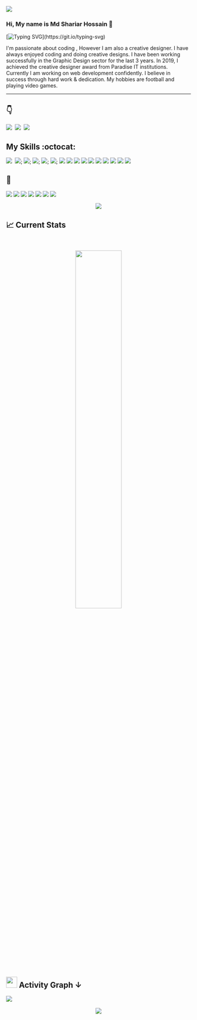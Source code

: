 <img src="https://i.ibb.co/0Dx0WYv/Github-cover.jpg"/>


### **Hi, My name is Md Shariar Hossain** :wave:
[![Typing SVG](https://readme-typing-svg.herokuapp.com?font=Fira+Code&pause=1000&color=4CF78CE6&width=435&lines=I+am+a+Web-developer..!+%26;.)](https://git.io/typing-svg)

<p>I'm passionate about coding , However I am also a creative designer. I have always enjoyed coding and doing creative designs. I have been working successfully in the Graphic Design sector for the last 3 years. In 2019, I achieved the creative designer award from Paradise IT institutions. Currently I am working on web development confidently. I believe in success through hard work & dedication.  My hobbies are football and playing video games.</p>
<hr/>


## **:point_down:**

[<img src="https://img.shields.io/badge/Facebook-1877F2?style=for-the-badge&logo=facebook&logoColor=white" />][facebook]&nbsp;
[<img src="https://img.shields.io/badge/LinkedIn-0077B5?style=for-the-badge&logo=linkedin&logoColor=white" />][linkedin]&nbsp;
[<img src="https://img.shields.io/badge/GitHub-100000?style=for-the-badge&logo=github&logoColor=white" />][instagram]&nbsp;




## **My Skills :octocat:**

<img src="https://img.shields.io/badge/html5%20-%23e34f26.svg?&style=for-the-badge&logo=html5&logoColor=white" />&nbsp;
<img src="https://img.shields.io/badge/css3%20-%231572B6.svg?&style=for-the-badge&logo=css3&logoColor=white" />;
<img src="https://img.shields.io/badge/Tailwind_CSS-38B2AC?style=for-the-badge&logo=tailwind-css&logoColor=white"/>;
<img src="https://img.shields.io/badge/Bootstrap-563D7C?style=for-the-badge&logo=bootstrap&logoColor=white" />;
<img src="https://img.shields.io/badge/javascript%20-%23F7DF1E.svg?&style=for-the-badge&logo=javascript&logoColor=white" />;
<img src="https://img.shields.io/badge/TypeScript-007ACC?style=for-the-badge&logo=typescript&logoColor=white" />;
<img src="https://img.shields.io/badge/React-20232A?style=for-the-badge&logo=react&logoColor=61DAFB" />
<img src="https://img.shields.io/badge/Redux-593D88?style=for-the-badge&logo=redux&logoColor=white" />
<img src="https://img.shields.io/badge/Firebase-0396de?style=for-the-badge&logo=firebase&logoColor=yellow" />
<img src="https://img.shields.io/badge/Material--UI-0081CB?style=for-the-badge&logo=material-ui&logoColor=white" />
<img src="https://img.shields.io/badge/Node-43853D?style=for-the-badge&logo=node.js&logoColor=white" />
<img src="https://img.shields.io/badge/Express-43853D?style=for-the-badge&logo=express&logoColor=white" />
<img src="https://img.shields.io/badge/MongoDB-4EA94B?style=for-the-badge&logo=mongodb&logoColor=white" />
<img src="https://img.shields.io/badge/UI%20UX-4db5ff?style=for-the-badge&logo=&logoColor=4db5ff" />
<img src="https://img.shields.io/badge/Logo%20Design-5b5a5a?style=for-the-badge&logo=&logoColor=4db5ff" />
<img src="https://img.shields.io/badge/Brand%20Design-ff6b4e?style=for-the-badge&logo=&logoColor=4db5ff" />
<br/>

## **:wrench:**

<img src="https://img.shields.io/badge/Git-e94e31?style=for-the-badge&logo=git&logoColor=white" />
<img src="https://img.shields.io/badge/VS CODE-007ACC?style=for-the-badge&logo=visual%20studio%20code&logoColor=white" />
<img src="https://img.shields.io/badge/Netlify-00C7B7?style=for-the-badge&logo=netlify&logoColor=white" />
<img src="https://img.shields.io/badge/Heroku-430098?style=for-the-badge&logo=heroku&logoColor=white" />
<img src="https://img.shields.io/badge/Webpack-1b74ba?style=for-the-badge&logo=webpack&logoColor=white" />
<img src="https://img.shields.io/badge/Illustrator-470000?style=for-the-badge&logo=adobe%20illustrator&logoColor=#310000" />
<img src="https://img.shields.io/badge/Photoshop-001d34?style=for-the-badge&logo=adobe%20photoshop&logoColor=#310000" />
<br/>

<p align="center">
  <img src="https://metrics.lecoq.io/mdnaimurrahaman?template=classic&repositories.affiliations=&base.header=0&base.activity=0&base.community=0&base.repositories=0&base.metadata=0&isocalendar=1&base=header%2C%20activity%2C%20community%2C%20repositories%2C%20metadata&base.indepth=false&base.hireable=false&isocalendar=false&isocalendar.duration=half-year&config.timezone=Asia%2FDhaka&config.octicon=true"/>
</p>

## :chart_with_upwards_trend: Current Stats

<br />

<p align="center">
  <img width="50%" src="https://github-readme-streak-stats.herokuapp.com?user=shariarhossain17&theme=prussian&hide_border=true)](https://git.io/streak-stats" />
</p>



## <img src="https://media.giphy.com/media/iY8CRBdQXODJSCERIr/giphy.gif" width="30px" height="30px"> **Activity Graph &#8595;**
 <a href="https://github.com/shariarhossain17">
  <img src="https://activity-graph.herokuapp.com/graph?username=shariarhossain17&theme=react-dark" />
 </a>
 <br/>
 
 <br clear="both">

<div align="center">
  <img src="https://visitor-badge.laobi.icu/badge?page_id=mdnaimurrahaman.mdnaimurrahaman&left_color=deepskyblue&right_color=blue"  />
</div>

###

[facebook]: https://www.facebook.com/sh.shariar17/ 'Facebook'
[linkedin]: https://www.linkedin.com/in/shariarhossain17/ 'LinkedIn'
[instagram]: https://www.instagram.com/shariar1723/ 'Instagram'



